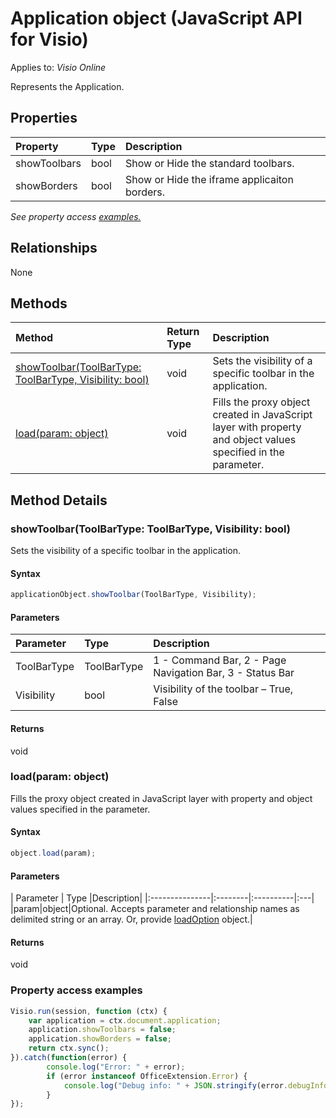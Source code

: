 # Application object (JavaScript API for Visio)

Applies to: _Visio Online_

Represents the Application.

## Properties

| Property	   | Type	|Description|
|:---------------|:--------|:----------|
|showToolbars|bool|Show or Hide the standard toolbars.|
|showBorders|bool|Show or Hide the iframe applicaiton borders.|

_See property access [examples.](#property-access-examples)_

## Relationships
None

## Methods

| Method		   | Return Type	|Description|
|:---------------|:--------|:----------|
|[showToolbar(ToolBarType: ToolBarType, Visibility: bool)](#showtoolbartoolbartype-toolbartype-visibility-bool)|void| Sets the visibility of a specific toolbar in the application.|
|[load(param: object)](#loadparam-object)|void|Fills the proxy object created in JavaScript layer with property and object values specified in the parameter.|

## Method Details

### showToolbar(ToolBarType: ToolBarType, Visibility: bool)
Sets the visibility of a specific toolbar in the application.

#### Syntax
```js
applicationObject.showToolbar(ToolBarType, Visibility);
```

#### Parameters
| Parameter	   | Type	|Description|
|:---------------|:--------|:----------|
|ToolBarType|ToolBarType| 1 - Command Bar, 2 - Page Navigation Bar, 3 - Status Bar|
|Visibility|bool|Visibility of the toolbar – True, False|

#### Returns
void

### load(param: object)
Fills the proxy object created in JavaScript layer with property and object values specified in the parameter.

#### Syntax
```js
object.load(param);
```

#### Parameters
| Parameter	   | Type	|Description|
|:---------------|:--------|:----------|:---|
|param|object|Optional. Accepts parameter and relationship names as delimited string or an array. Or, provide [loadOption](loadoption.md) object.|

#### Returns
void
### Property access examples
```js
Visio.run(session, function (ctx) { 
	var application = ctx.document.application;
	application.showToolbars = false;
	application.showBorders = false;
	return ctx.sync();
}).catch(function(error) {
		console.log("Error: " + error);
		if (error instanceof OfficeExtension.Error) {
			console.log("Debug info: " + JSON.stringify(error.debugInfo));
		}
});
```
